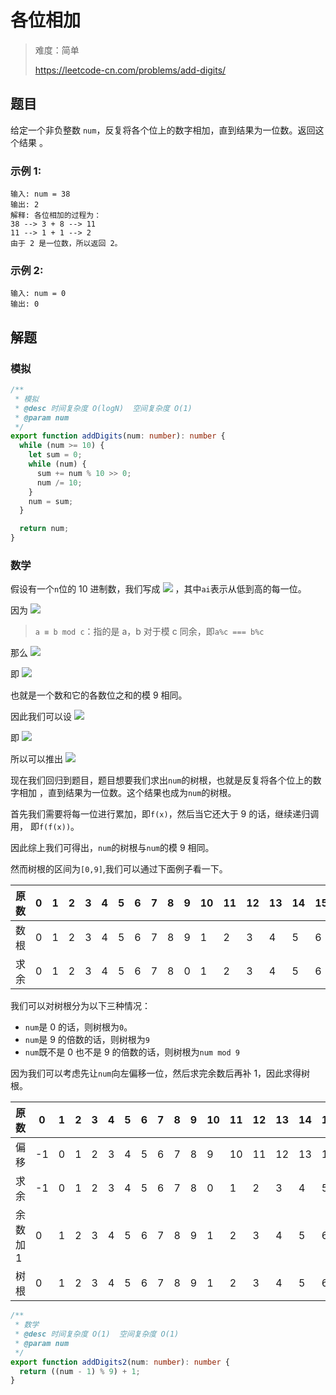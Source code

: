# 各位相加

> 难度：简单
>
> https://leetcode-cn.com/problems/add-digits/

## 题目

给定一个非负整数 `num`，反复将各个位上的数字相加，直到结果为一位数。返回这个结果
。

### 示例 1:

```
输入: num = 38
输出: 2
解释: 各位相加的过程为：
38 --> 3 + 8 --> 11
11 --> 1 + 1 --> 2
由于 2 是一位数，所以返回 2。
```

### 示例 2:

```
输入: num = 0
输出: 0
```

## 解题

### 模拟

```typescript
/**
 * 模拟
 * @desc 时间复杂度 O(logN)  空间复杂度 O(1)
 * @param num
 */
export function addDigits(num: number): number {
  while (num >= 10) {
    let sum = 0;
    while (num) {
      sum += num % 10 >> 0;
      num /= 10;
    }
    num = sum;
  }

  return num;
}
```

### 数学

假设有一个`n`位的 10 进制数，我们写成
<img style="background: #fff" src="https://latex.codecogs.com/svg.latex?x=\sum_{i=1}^{n-1}{a_i}\times10^i" />
，其中`ai`表示从低到高的每一位。

因为
<img style="background: #fff" src="https://latex.codecogs.com/svg.latex?10^n\equiv1^n\equiv1\mod9" />

> `a ≡ b mod c`：指的是 a，b 对于模 c 同余，即`a%c === b%c`

那么
<img style="background: #fff" src="https://latex.codecogs.com/svg.latex?\sum_{i=1}^{n-1}{a_i}\times10^i\equiv\sum_{i=1}^{n-1}{a_i}\mod9" />

即
<img style="background: #fff" src="https://latex.codecogs.com/svg.latex?x\equiv\sum_{i=1}^{n-1}{a_i}\mod9" />

也就是一个数和它的各数位之和的模 9 相同。

因此我们可以设
<img style="background: #fff" src="https://latex.codecogs.com/svg.latex?f(x)=\sum_{i=1}^{n-1}{a_i}" />

即
<img style="background: #fff" src="https://latex.codecogs.com/svg.latex?f(x)\equiv%20x\mod9" />

所以可以推出
<img style="background: #fff" src="https://latex.codecogs.com/svg.latex?f(f(x))\equiv%20f(x)\equiv%20x\mod9" />

现在我们回归到题目，题目想要我们求出`num`的树根，也就是反复将各个位上的数字相加
，直到结果为一位数。这个结果也成为`num`的树根。

首先我们需要将每一位进行累加，即`f(x)`，然后当它还大于 9 的话，继续递归调用，
即`f(f(x))`。

因此综上我们可得出，`num`的树根与`num`的模 9 相同。

然而树根的区间为`[0,9]`,我们可以通过下面例子看一下。

| 原数 | 0   | 1   | 2   | 3   | 4   | 5   | 6   | 7   | 8   | 9   | 10  | 11  | 12  | 13  | 14  | 15  | 16  | 17  | 18  | 19  | 20  | 21  | 22  | 23  | 24  | 25  | 26  | 27  | 28  | 29  | 30  |
| ---- | --- | --- | --- | --- | --- | --- | --- | --- | --- | --- | --- | --- | --- | --- | --- | --- | --- | --- | --- | --- | --- | --- | --- | --- | --- | --- | --- | --- | --- | --- | --- |
| 数根 | 0   | 1   | 2   | 3   | 4   | 5   | 6   | 7   | 8   | 9   | 1   | 2   | 3   | 4   | 5   | 6   | 7   | 8   | 9   | 1   | 2   | 3   | 4   | 5   | 6   | 7   | 8   | 9   | 1   | 2   | 3   |
| 求余 | 0   | 1   | 2   | 3   | 4   | 5   | 6   | 7   | 8   | 0   | 1   | 2   | 3   | 4   | 5   | 6   | 7   | 8   | 0   | 1   | 2   | 3   | 4   | 5   | 6   | 7   | 8   | 0   | 1   | 2   | 3   |

我们可以对树根分为以下三种情况：

- `num`是 0 的话，则树根为`0`。
- `num`是 9 的倍数的话，则树根为`9`
- `num`既不是 0 也不是 9 的倍数的话，则树根为`num mod 9`

因为我们可以考虑先让`num`向左偏移一位，然后求完余数后再补 1，因此求得树根。

| 原数     | 0   | 1   | 2   | 3   | 4   | 5   | 6   | 7   | 8   | 9   | 10  | 11  | 12  | 13  | 14  | 15  | 16  | 17  | 18  | 19  | 20  | 21  | 22  | 23  | 24  | 25  | 26  | 27  | 28  | 29  | 30  |
| -------- | --- | --- | --- | --- | --- | --- | --- | --- | --- | --- | --- | --- | --- | --- | --- | --- | --- | --- | --- | --- | --- | --- | --- | --- | --- | --- | --- | --- | --- | --- | --- |
| 偏移     | -1  | 0   | 1   | 2   | 3   | 4   | 5   | 6   | 7   | 8   | 9   | 10  | 11  | 12  | 13  | 14  | 15  | 16  | 17  | 18  | 19  | 20  | 21  | 22  | 23  | 24  | 25  | 26  | 27  | 28  | 29  |
| 求余     | -1  | 0   | 1   | 2   | 3   | 4   | 5   | 6   | 7   | 8   | 0   | 1   | 2   | 3   | 4   | 5   | 6   | 7   | 8   | 0   | 1   | 2   | 3   | 4   | 5   | 6   | 7   | 8   | 0   | 1   | 2   |
| 余数加 1 | 0   | 1   | 2   | 3   | 4   | 5   | 6   | 7   | 8   | 9   | 1   | 2   | 3   | 4   | 5   | 6   | 7   | 8   | 9   | 1   | 2   | 3   | 4   | 5   | 6   | 7   | 8   | 9   | 1   | 2   | 3   |
| 树根     | 0   | 1   | 2   | 3   | 4   | 5   | 6   | 7   | 8   | 9   | 1   | 2   | 3   | 4   | 5   | 6   | 7   | 8   | 9   | 1   | 2   | 3   | 4   | 5   | 6   | 7   | 8   | 9   | 1   | 2   | 3   |

```typescript
/**
 * 数学
 * @desc 时间复杂度 O(1)  空间复杂度 O(1)
 * @param num
 */
export function addDigits2(num: number): number {
  return ((num - 1) % 9) + 1;
}
```

